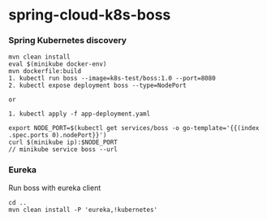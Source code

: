 # spring-cloud-k8s-boss

<h3>Spring Kubernetes discovery</h3>

```
mvn clean install
eval $(minikube docker-env)
mvn dockerfile:build
1. kubectl run boss --image=k8s-test/boss:1.0 --port=8080
2. kubectl expose deployment boss --type=NodePort

or

1. kubectl apply -f app-deployment.yaml

export NODE_PORT=$(kubectl get services/boss -o go-template='{{(index .spec.ports 0).nodePort}}')
curl $(minikube ip):$NODE_PORT
// minikube service boss --url
```

<h3>Eureka</h3>

Run boss with eureka client

```
cd ..
mvn clean install -P 'eureka,!kubernetes'
```
